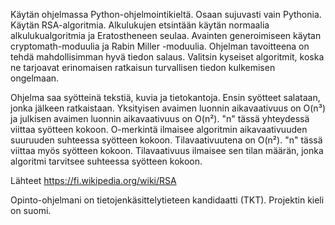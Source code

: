 Käytän ohjelmassa Python-ohjelmointikieltä. Osaan sujuvasti vain Pythonia. Käytän RSA-algoritmia. Alkulukujen etsintään käytän normaalia alkulukualgoritmia ja Eratostheneen seulaa. Avainten generoimiseen käytan cryptomath-moduulia ja Rabin Miller -moduulia. Ohjelman tavoitteena on tehdä mahdollisimman hyvä tiedon salaus. Valitsin kyseiset algoritmit, koska ne tarjoavat erinomaisen ratkaisun turvallisen tiedon kulkemisen ongelmaan.

Ohjelma saa syötteinä tekstiä, kuvia ja tietokantoja. Ensin syötteet salataan, jonka jälkeen ratkaistaan. Yksityisen avaimen luonnin aikavaativuus on O(n³) ja julkisen avaimen luonnin aikavaativuus on O(n²). "n" tässä yhteydessä viittaa syötteen kokoon. O-merkintä ilmaisee algoritmin aikavaativuuden suuruuden suhteessa syötteen kokoon. Tilavaativuutena on O(n²). "n" tässä viittaa myös syötteen kokoon. Tilavaativuus ilmaisee sen tilan määrän, jonka algoritmi tarvitsee suhteessa syötteen kokoon.


Lähteet
https://fi.wikipedia.org/wiki/RSA

Opinto-ohjelmani on tietojenkäsittelytieteen kandidaatti (TKT). Projektin kieli on suomi.
